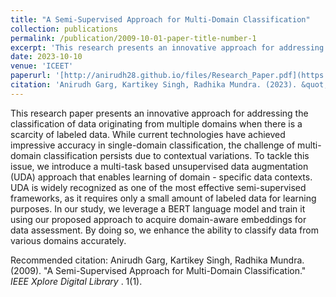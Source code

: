 ```yaml
---
title: "A Semi-Supervised Approach for Multi-Domain Classification"
collection: publications
permalink: /publication/2009-10-01-paper-title-number-1
excerpt: 'This research presents an innovative approach for addressing the classification of data originating from multiple domains when there is a scarcity of labeled data.'
date: 2023-10-10
venue: 'ICEET'
paperurl: '[http://anirudh28.github.io/files/Research_Paper.pdf](https://ieeexplore.ieee.org/document/10525791)'
citation: 'Anirudh Garg, Kartikey Singh, Radhika Mundra. (2023). &quot; A Semi-Supervised Approach for Multi-Domain Classification.&quot; <i>IEEE Xplore Digital Library </i>.'
---
```

This research paper presents an innovative approach for addressing the classification of data originating from multiple domains when there is a scarcity of labeled data. While current technologies have achieved impressive accuracy in single-domain classification, the challenge of multi-domain classification persists due to contextual variations. To tackle this issue, we introduce a multi-task based unsupervised data augmentation (UDA) approach that enables learning of domain - specific data contexts. UDA is widely recognized as one of the most effective semi-supervised frameworks, as it requires only a small amount of labeled data for learning purposes. In our study, we leverage a BERT language model and train it using our proposed approach to acquire domain-aware embeddings for data assessment. By doing so, we enhance the ability to classify data from various domains accurately.

Recommended citation: Anirudh Garg, Kartikey Singh, Radhika Mundra. (2009). "A Semi-Supervised Approach for Multi-Domain Classification." <i>IEEE Xplore Digital Library </i>. 1(1).
